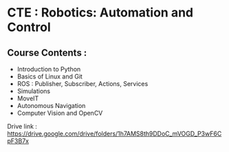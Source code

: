 # CTE : Robotics: Automation and Control

## Course Contents : 
* Introduction to Python
* Basics of Linux and Git
* ROS : Publisher, Subscriber, Actions, Services
* Simulations
* MoveIT
* Autonomous Navigation
* Computer Vision and OpenCV


Drive link : https://drive.google.com/drive/folders/1h7AMS8th9DDoC_mVOGD_P3wF6CpF3B7x

